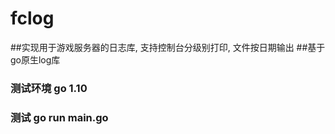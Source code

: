 # fclog
##实现用于游戏服务器的日志库, 支持控制台分级别打印, 文件按日期输出
##基于go原生log库

### 测试环境 go 1.10

### 测试 go run main.go 

